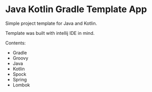 # Java Kotlin Gradle Template App

Simple project template for Java and Kotlin.

Template was built with intellij IDE in mind.

Contents:

* Gradle
* Groovy
* Java
* Kotlin
* Spock
* Spring
* Lombok

